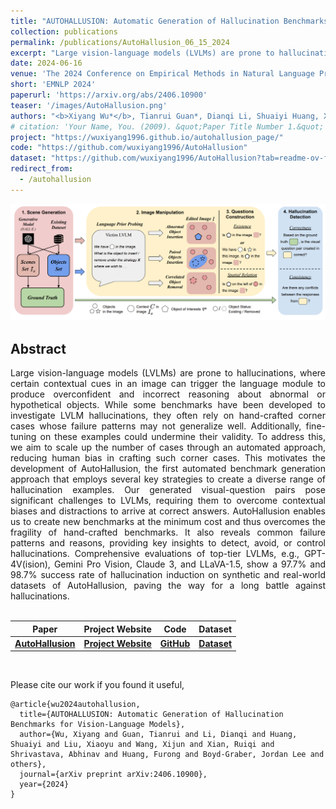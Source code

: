 ```yaml
---
title: "AUTOHALLUSION: Automatic Generation of Hallucination Benchmarks for Vision-Language Models"
collection: publications
permalink: /publications/AutoHallusion_06_15_2024
excerpt: "Large vision-language models (LVLMs) are prone to hallucinations, where certain contextual cues in an image can trigger the language module to produce overconfident and incorrect reasoning about abnormal or hypothetical objects. While some benchmarks have been developed to investigate LVLM hallucinations, they often rely on hand-crafted corner cases whose failure patterns may not generalize well. Additionally, fine-tuning on these examples could undermine their validity. To address this, we aim to scale up the number of cases through an automated approach, reducing human bias in crafting such corner cases. This motivates the development of AutoHallusion, the first automated benchmark generation approach that employs several key strategies to create a diverse range of hallucination examples. Our generated visual-question pairs pose significant challenges to LVLMs, requiring them to overcome contextual biases and distractions to arrive at correct answers. AutoHallusion enables us to create new benchmarks at the minimum cost and thus overcomes the fragility of hand-crafted benchmarks. It also reveals common failure patterns and reasons, providing key insights to detect, avoid, or control hallucinations. Comprehensive evaluations of top-tier LVLMs, e.g., GPT-4V(ision), Gemini Pro Vision, Claude 3, and LLaVA-1.5, show a 97.7% and 98.7% success rate of hallucination induction on synthetic and real-world datasets of AutoHallusion, paving the way for a long battle against hallucinations."
date: 2024-06-16
venue: 'The 2024 Conference on Empirical Methods in Natural Language Processing'
short: 'EMNLP 2024'
paperurl: 'https://arxiv.org/abs/2406.10900'
teaser: '/images/AutoHallusion.png'
authors: "<b>Xiyang Wu*</b>, Tianrui Guan*, Dianqi Li, Shuaiyi Huang, Xiaoyu Liu, Xijun Wang, Ruiqi Xian, Abhinav Shrivastava, Furong Huang, Jordan Lee Boyd-Graber, Tianyi Zhou, Dinesh Manocha (* indicates equal contributions)"
# citation: 'Your Name, You. (2009). &quot;Paper Title Number 1.&quot; <i>Journal 1</i>. 1(1).'
project: "https://wuxiyang1996.github.io/autohallusion_page/"
code: "https://github.com/wuxiyang1996/AutoHallusion"
dataset: "https://github.com/wuxiyang1996/AutoHallusion?tab=readme-ov-file#benchmark"
redirect_from: 
  - /autohallusion
---
```


<p style="text-align:center;">
<img src="/images/AutoHallusion.png" width="800">
</p>

## Abstract
<div style="text-align: justify"> Large vision-language models (LVLMs) are prone to hallucinations, where certain contextual cues in an image can trigger the language module to produce overconfident and incorrect reasoning about abnormal or hypothetical objects. While some benchmarks have been developed to investigate LVLM hallucinations, they often rely on hand-crafted corner cases whose failure patterns may not generalize well. Additionally, fine-tuning on these examples could undermine their validity. To address this, we aim to scale up the number of cases through an automated approach, reducing human bias in crafting such corner cases. This motivates the development of AutoHallusion, the first automated benchmark generation approach that employs several key strategies to create a diverse range of hallucination examples. Our generated visual-question pairs pose significant challenges to LVLMs, requiring them to overcome contextual biases and distractions to arrive at correct answers. AutoHallusion enables us to create new benchmarks at the minimum cost and thus overcomes the fragility of hand-crafted benchmarks. It also reveals common failure patterns and reasons, providing key insights to detect, avoid, or control hallucinations. Comprehensive evaluations of top-tier LVLMs, e.g., GPT-4V(ision), Gemini Pro Vision, Claude 3, and LLaVA-1.5, show a 97.7% and 98.7% success rate of hallucination induction on synthetic and real-world datasets of AutoHallusion, paving the way for a long battle against hallucinations.
</div>
<br>


| Paper                                                     | Project Website                                                    | Code                                                        | Dataset         | 
|-----------------------------------------------------------|--------------------------------------------------------------------|-------------------------------------------------------------|-----------------|
| [**AutoHallusion**](https://arxiv.org/abs/2406.10900)    | [**Project Website**](https://wuxiyang1996.github.io/autohallusion_page/) | [**GitHub**](https://github.com/wuxiyang1996/AutoHallusion) | [**Dataset**](https://github.com/wuxiyang1996/AutoHallusion?tab=readme-ov-file#benchmark) |

<br>

Please cite our work if you found it useful,

```
@article{wu2024autohallusion,
  title={AUTOHALLUSION: Automatic Generation of Hallucination Benchmarks for Vision-Language Models},
  author={Wu, Xiyang and Guan, Tianrui and Li, Dianqi and Huang, Shuaiyi and Liu, Xiaoyu and Wang, Xijun and Xian, Ruiqi and Shrivastava, Abhinav and Huang, Furong and Boyd-Graber, Jordan Lee and others},
  journal={arXiv preprint arXiv:2406.10900},
  year={2024}
}
```